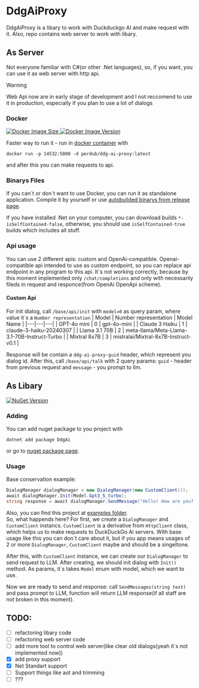 # DdgAiProxy

DdgAiProxy is a libary to work with Duckduckgo AI and make request with it. Also, repo contains web server to work with libary.

## As Server

Not everyone familiar with C#(or other .Net languages), so, if you want, you can use it as web server with http api.

> [!WARNING]  
> Web Api now are in early stage of development and I not reccomend to use it in production, especially if you plan to use a lot of dialogs

### Docker
[![Docker Image Size](https://img.shields.io/docker/image-size/perdub/ddg-ai-proxy) ![Docker Image Version](https://img.shields.io/docker/v/perdub/ddg-ai-proxy)](https://hub.docker.com/r/perdub/ddg-ai-proxy)


Faster way to run it - run in [docker container](https://hub.docker.com/r/perdub/ddg-ai-proxy) with
```
docker run -p 14532:5000 -d perdub/ddg-ai-proxy:latest
```
and after this you can make requests to api.

### Binarys Files

If you can\`t or don\`t want to use Docker, you can run it as standalone application. Compile it by yourself or use [autobuilded binarys from release page](https://github.com/perdub/DdgAiProxy/releases/latest).

If you have installed .Net on your computer, you can download builds `*-isSelfContained-false`, otherwise, you should use `isSelfContained-true` builds which includes all stuff.

### Api usage

You can use 2 different apis: custom and OpenAi-compatible. Openai-compatible api intended to use as custom endpoint, so you can replace api endpoint in any program to this api. It\`s not working correctly, because by this moment implemented only `/chat/completions` and only with necessarily fileds in request and responce(from OpenAi OpenApi scheme). 

#### Custom Api
For init dialog, call `/base/api/init` with `model=0` as query param, where value it\`s a `Number representation`
| Model | Number representation | Model Name |
|---|---|---|
| GPT-4o mini | 0 | gpt-4o-mini |
| Claude 3 Haiku | 1 | claude-3-haiku-20240307 |
| Llama 3.1 70B | 2 | meta-llama/Meta-Llama-3.1-70B-Instruct-Turbo |
| Mixtral 8x7B | 3 | mistralai/Mixtral-8x7B-Instruct-v0.1 |

Response will be contain a `ddg-ai-proxy-guid` header, which represent you dialog id. After this, call `/base/api/talk` with 2 query params: `guid` - header from previous request and `message` - you prompt to llm.

## As Libary
[![NuGet Version](https://img.shields.io/nuget/v/DdgAi?color=blue)](https://www.nuget.org/packages/DdgAi/)

### Adding
You can add nuget package to you project with
```
dotnet add package DdgAi
```
or go to [nuget package page](https://www.nuget.org/packages/DdgAi).

### Usage
Base conservation example:
```csharp
DialogManager dialogManager = new DialogManager(new CustomClient());
await dialogManager.Init(Model.Gpt3_5_turbo);
string response = await dialogManager.SendMessage("Hello! How are you? And who are you?");
```
Also, you can find this project at [examples folder](https://github.com/perdub/DdgAiProxy/tree/main/examples/Base).    
So, what happends here? For first, we create a ```DialogManager``` and ```CustomClient``` instancs. ```CustomClient``` is a derivative from ```HttpClient``` class, which helps us to make requests to DuckDuckGo Ai servers. With base usage like this you can don`t care about it, but if you app means usages of 2 or more ```DialogManager```, ```CustomClient``` maybe and should be a singeltone.

After this, with ```CustomClient``` instance, we can create our ```DialogManager``` to send request to LLM. After creating, we should init dialog with ```Init()``` method. As params, it`s takes ```Model``` enum with model, which we want to use.

Now we are ready to send and response: call ```SendMessages(string text)``` and pass prompt to LLM, function will return LLM response(if all staff are not broken in this moment). 

## TODO:
- [ ] refactoring libary code
- [ ] refactoring web server code
- [ ] add more tool to control web server(like clear old dialogs(yeah it\`s not implemented now))
- [x] add proxy support
- [x] Net Standart support
- [ ] Support things like aot and trimming
- [ ] ???
